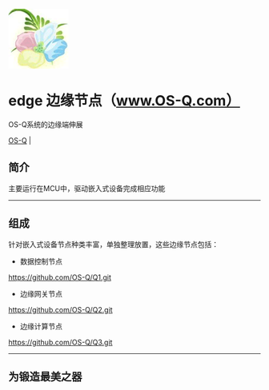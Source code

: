 ﻿[![sites](docs/os-q.png)](http://www.os-q.com)

# edge 边缘节点（www.OS-Q.com）

OS-Q系统的边缘端伸展

[OS-Q](https://github.com/OS-Q/OS-Q/blob/master/README.md) |

## 简介

主要运行在MCU中，驱动嵌入式设备完成相应功能

---

## 组成

针对嵌入式设备节点种类丰富，单独整理放置，这些边缘节点包括：

- 数据控制节点

https://github.com/OS-Q/Q1.git

- 边缘网关节点

https://github.com/OS-Q/Q2.git

- 边缘计算节点

https://github.com/OS-Q/Q3.git



---

## 为锻造最美之器

